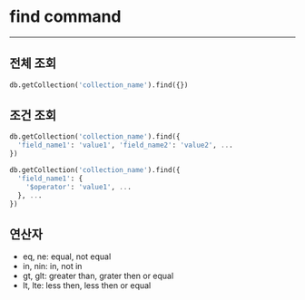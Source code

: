 # find command
---

## 전체 조회
~~~sql
db.getCollection('collection_name').find({})
~~~

## 조건 조회
~~~sql
db.getCollection('collection_name').find({
  'field_name1': 'value1', 'field_name2': 'value2', ...
})
~~~
~~~sql
db.getCollection('collection_name').find({
  'field_name1': {
    '$operator': 'value1', ...
  }, ...
})
~~~

## 연산자
- eq, ne: equal, not equal
- in, nin: in, not in
- gt, glt: greater than, grater then or equal
- lt, lte: less then, less then or equal
